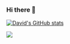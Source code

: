 ### Hi there 👋

[![David's GitHub stats](https://github-readme-stats.vercel.app/api?username=david-gasinski)](https://github.com/david-gasinski/github-readme-stats)

![](https://leetcode.gasinski.dev/svg/david-gasinski?theme=tokyo)
